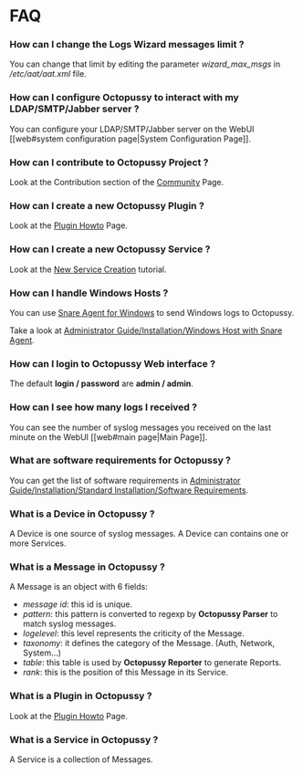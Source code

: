 # FAQ 

### How can I change the Logs Wizard messages limit ?

You can change that limit by editing the parameter *wizard_max_msgs* in */etc/aat/aat.xml* file.


### How can I configure Octopussy to interact with my LDAP/SMTP/Jabber server ? 

You can configure your LDAP/SMTP/Jabber server on the WebUI [[web#system configuration page|System Configuration Page]].


### How can I contribute to Octopussy Project ? 

Look at the Contribution section of the [Community](/community) Page.


### How can I create a new Octopussy Plugin ?

Look at the [Plugin Howto](/documentation/howtos/plugin) Page.


### How can I create a new Octopussy Service ? 

Look at the [New Service Creation](/documentation/tutorials/new_service) tutorial.


### How can I handle Windows Hosts ?

You can use [Snare Agent for Windows](http://www.intersectalliance.com/projects/SnareWindows/) to send Windows logs to Octopussy.

Take a look at [Administrator Guide/Installation/Windows Host with Snare Agent](/documentation/guides/administrator_guide/01_installation).


### How can I login to Octopussy Web interface ?

The default **login / password** are **admin / admin**.



### How can I see how many logs I received ?

You can see the number of syslog messages you received on the last minute on the WebUI [[web#main page|Main Page]].


### What are software requirements for Octopussy ?

You can get the list of software requirements in [Administrator Guide/Installation/Standard Installation/Software Requirements](/documentation/guides/administrator_guide/01_installation).

### What is a Device in Octopussy ?

A Device is one source of syslog messages.
A Device can contains one or more Services.


### What is a Message in Octopussy ?

A Message is an object with 6 fields: 

  * *message id*: this id is unique.
  * *pattern*: this pattern is converted to regexp by **Octopussy Parser** to match syslog messages.
  * *logelevel*: this level represents the criticity of the Message.
  * *taxonomy*: it defines the category of the Message. (Auth, Network, System...)
  * *table*: this table is used by **Octopussy Reporter** to generate Reports. 
  * *rank*: this is the position of this Message in its Service.


### What is a Plugin in Octopussy ?

Look at the [Plugin Howto](/documentation/howtos/plugin) Page.


### What is a Service in Octopussy ?

A Service is a collection of Messages.
